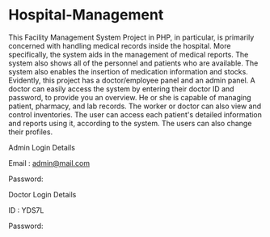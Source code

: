 # Hospital-Management
This Facility Management System Project in PHP, in particular, is primarily concerned with handling medical records inside the hospital. More specifically, the system aids in the management of medical reports. The system also shows all of the personnel and patients who are available. The system also enables the insertion of medication information and stocks. Evidently, this project has a doctor/employee panel and an admin panel. A doctor can easily access the system by entering their doctor ID and password, to provide you an overview. He or she is capable of managing patient, pharmacy, and lab records. The worker or doctor can also view and control inventories. The user can access each patient's detailed information and reports using it, according to the system. The users can also change their profiles.

Admin Login Details

Email : admin@mail.com

Password:


Doctor Login Details

ID : YDS7L

Password:
